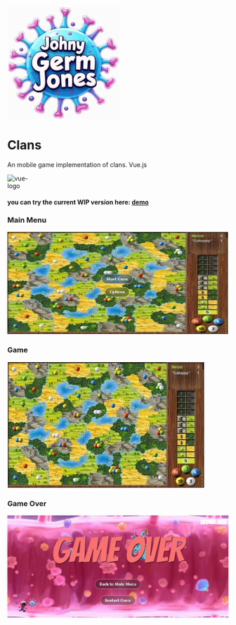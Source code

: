 ![clans banner](https://github.com/konstantinsteinmiller/clans/blob/master/public/images/logo/logo_256x256.webp)

# Clans

An mobile game implementation of clans.
Vue.js
<div style="display: flex; justify-items: center;">
    <img src="https://github.com/konstantinsteinmiller/endless-runner/blob/master/src/assets/documentation/vue-logo.png" alt="vue-logo" width="60" />
</div>


#### you can try the current WIP version here: [demo](https://konstantinsteinmiller.github.io/clans)


### Main Menu
![Main Menu](https://github.com/konstantinsteinmiller/clans/blob/master/src/assets/documentation/main-menu.jpg)

### Game
![Game](https://github.com/konstantinsteinmiller/clans/blob/master/src/assets/documentation/gamefield.jpg)

### Game Over
![Game Over](https://github.com/konstantinsteinmiller/clans/blob/master/src/assets/documentation/game-over.webp)
